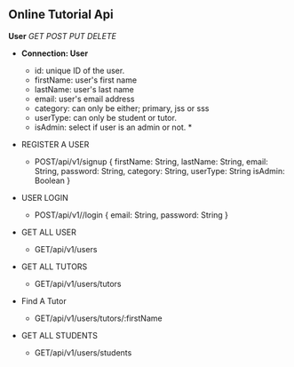 ## Online Tutorial Api

**User**
*GET* *POST* *PUT* *DELETE*
- **Connection: User**
  - id: unique ID of the user.
  - firstName: user's first name
  - lastName:  user's last name
  - email: user's email address
  - category:  can only be either; primary, jss or sss
  - userType: can only be student or tutor.
  - isAdmin: select if user is an admin or not. *

- REGISTER A USER
  - POST/api/v1/signup
  {
  firstName: String, 
  lastName:  String,
  email: String,
  password: String,
  category: String,
  userType: String
  isAdmin: Boolean 
  }
  
- USER LOGIN
  - POST/api/v1//login
  {
  email: String,
  password: String
  }
  
- GET ALL USER
  - GET/api/v1/users
  
- GET ALL TUTORS  
  - GET/api/v1/users/tutors

- Find A Tutor
  - GET/api/v1/users/tutors/:firstName

- GET ALL STUDENTS  
  - GET/api/v1/users/students
  
